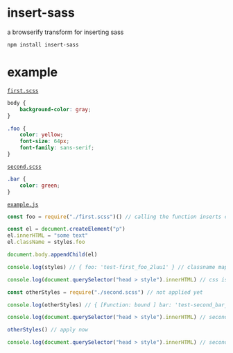 # insert-sass

a browserify transform for inserting sass

```
npm install insert-sass
```

# example

[`first.scss`](./test/first.scss)

```scss
body {
	background-color: gray;
}

.foo {
	color: yellow;
	font-size: 64px;
	font-family: sans-serif;
}
```

[`second.scss`](./test/second.scss)

```scss
.bar {
    color: green;
}
```

[`example.js`](./test/example.js)

```js
const foo = require("./first.scss")() // calling the function inserts css into <head>

const el = document.createElement("p")
el.innerHTML = "some text"
el.className = styles.foo

document.body.appendChild(el)

console.log(styles) // { foo: 'test-first_foo_2luu1' } // classname mapping

console.log(document.querySelector("head > style").innerHTML) // css is inserted

const otherStyles = require("./second.scss") // not applied yet

console.log(otherStyles) // { [Function: bound ] bar: 'test-second_bar_1geYD' }

console.log(document.querySelector("head > style").innerHTML) // second.scss is not inserted yet

otherStyles() // apply now

console.log(document.querySelector("head > style").innerHTML) // second.scss is inserted
```
